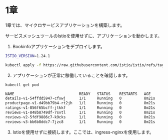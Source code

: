 # 1章

1章では、マイクロサービスアプリケーションを構築します。

サービスメッシュツールのIstioを使用せずに、アプリケーションを動かします。

1. Bookinfoアプリケーションをデプロイします。

```bash
ISTIO_VERSION=1.24.1

kubectl apply -f https://raw.githubusercontent.com/istio/istio/refs/tags/${ISTIO_VERSION}/samples/bookinfo/platform/kube/bookinfo.yaml
```

2. アプリケーションが正常に稼働していることを確認します。

```bash
kubectl get pod

NAME                             READY   STATUS    RESTARTS   AGE
details-v1-54ffdd5947-cfxwj      1/1     Running   0          8m21s
productpage-v1-d49bb79b4-rt2jh   1/1     Running   0          8m21s
ratings-v1-856f65bcff-jtkkf      1/1     Running   0          8m21s
reviews-v1-848b8749df-7svtl      1/1     Running   0          8m21s
reviews-v2-5fdf9886c7-k9cks      1/1     Running   0          8m21s
reviews-v3-bb6b8ddc7-7jzc8       1/1     Running   0          8m21s
```

3. Istioを使用せずに接続します。ここでは、ingress-nginxを使用します。

```bash

```
